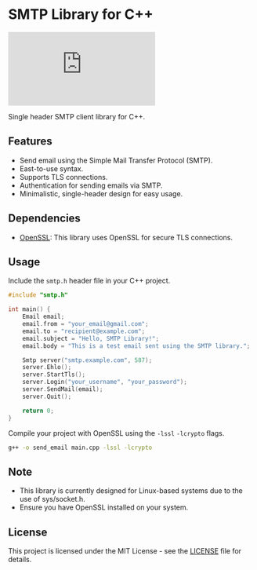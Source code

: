# SMTP Library for C++

![GitHub](https://img.shields.io/github/license/lukemvc/smtp.h)

Single header SMTP client library for C++.

## Features
- Send email using the Simple Mail Transfer Protocol (SMTP).
- East-to-use syntax.
- Supports TLS connections.
- Authentication for sending emails via SMTP.
- Minimalistic, single-header design for easy usage.

## Dependencies
- [OpenSSL](https://www.openssl.org/): This library uses OpenSSL for secure TLS connections.

## Usage

Include the `smtp.h` header file in your C++ project. 

```c++
#include "smtp.h"

int main() {
    Email email;
    email.from = "your_email@gmail.com";
    email.to = "recipient@example.com";
    email.subject = "Hello, SMTP Library!";
    email.body = "This is a test email sent using the SMTP library.";

    Smtp server("smtp.example.com", 587);
    server.Ehlo();
    server.StartTls();
    server.Login("your_username", "your_password");
    server.SendMail(email);
    server.Quit();

    return 0;
}
``` 

Compile your project with OpenSSL using the `-lssl` `-lcrypto` flags.

```bash
g++ -o send_email main.cpp -lssl -lcrypto
```

## Note

- This library is currently designed for Linux-based systems due to the use of sys/socket.h.
- Ensure you have OpenSSL installed on your system.

## License

This project is licensed under the MIT License - see the [LICENSE](/LICENSE) file for details.
